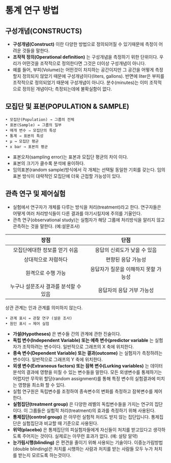# 통계 연구 방법

## 구성개념(CONSTRUCTS)
- **구성개념(Construct)** 이란 다양한 방법으로 정의되어질 수 있기때문에 측정이 어려운 것들을 말한다.
- **조작적 정의(Operational definition)** 는 구성개념을 측정하기 위한 단위이다. 우리가 어떤것을 조작적으로 정의한다면 그것은 더이상 구성개념이 아니다.
- 예를 들어, 부피(Volume)는 어떤것이 차지하는 공간이지만 그 공간을 어떻게 측정할지 정의되지 않았기 때문에 구성개념이다(liters, gallons). 반면에 liter은 부피를 조작적으로 정의되었기 때문에 구성개념이 아니다. 분수(minutes)는 이미 조작적으로 정의된 개념이다; 측정되는데에 불확실함이 없다. 

## 모집단 및 표본(POPULATION & SAMPLE)
    • 모집단(Population) → 그룹의 전체
    • 표본(Sample) ➔ 그룹의 일부
    • 매개 변수 ⇒ 모집단의 특성
    • 통계 → 표본의 특성
    • μ → 모집단 평균
    • x bar → 표본의 평균

- 표본오차(sampling error)는 표본과 모집단 평균의 차이 이다.
- 표본의 크기가 클수록 분석에 용이하다.
- 임의표본(random sample)방식에서 각 개체는 선택될 동일한 기회를 갖는다. 임의표본 방식이 대략적인 모집단에 더욱 근접할 가능성이 있다.


## 관측 연구 및 제어실험
- 실험에서 연구자가 개체를 다루는 방식을 처리(treatment)라고 한다. 연구자들은 어떻게 여러 처리방식들이 다른 결과를 야기시킬지에 주의를 기울인다.
- 관측 연구(observational study)는 실험자가 해당 그룹에 처리방식을 알리지 않고 관측하는 것을 말한다. (예:설문조사) 


| 장점| 단점| 
|:-------------:|:-------------:|
| 모집단에대한 정보를 얻기 쉬움| 응답의 신뢰도가 낮을 수 있음 |
| 상대적으로 저렴하다|편향된 응답 가능성|
| 원격으로 수행 가능| 응답자가 질문을 이해하지 못할 가능성|
| 누구나 설문조사 결과를 분석할 수 있음| 응답자의 응답 거부 가능성|

상관 관계는 인과 관계를 의미하지 않는다.

    • 관계 표시 ➔ 관찰 연구 (설문 조사)
    • 원인 표시 → 제어 실험

- **가설(Hypotheses)** 은 변수들 간의 관계에 관한 진술이다.
- **독립 변수(Independent Variable) 또는 예측 변수(predictor variable** 는 실험자가 조작하려는 변수이다. 일반적으로 그래프의 X 축에 위치한다.
- **종속 변수(Dependent Variable) 또는 결과(outcome)** 는 실험자가 측정하려는 변수이다. 일반적으로 그래프의 Y 축에 위치한다.
- **외생 변수(Extraneous factors) 또는 잠복 변수(Lurking variables)** 는 데이터 분석의 결과에 영향을 미칠 수 있는 변수들을 말한다. 모든 외생변수를 통제하기는 어렵지만 무작위 할당(random assignment)를 통해 특정 변수의 실험결과에 미치는 영향을 최소화 할 수 있다. 
- 실험 연구원은 독립변수를 조정하여 종속변수의 변화를 측정하고 잠복변수를 제어한다.
- **실험집단(treatment group)** 은 다양한 레벨의 독립변수들을 가지는 연구의 집단이다. 이 그룹들은 실험적 처리(treatment)의 효과를 측정하기 위해 사용된다.
- **통제집단(control group)** 은 아무런 실험적 처리도 받지 않는 집단입니다. 통제집단은 실험집단과 비교할 때 기준으로 사용된다. 
- **위약(placebo)** 은 통제집단의 피실험자들에게 자신들이 처치를 받고있다고 생각하도록 주어지는 것이다. 실제로는 아무런 효과가 없다.
(예: 설탕 알약)
- **눈가림시행(blinding)** 은 편견을 줄이기 위해 사용되는 기술이다. 이중눈가림방법(double blinding)은 처치를 시행하는 사람과 처치를 받는 사람들 모두 누가 처치를 받는지 모르도록 하는것이다.
